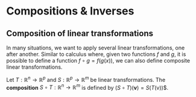 # Compositions & Inverses

## Composition of linear transformations

In many situations, we want to apply several linear transformations, one after another. Similar to calculus where, given two functions $f$ and $g$, it is possible to define a function $f \circ g = f(g(x))$, we can also define composite linear transformations.

Let $T:\mathbb{R}^n \rightarrow \mathbb{R}^p$ and $S:\mathbb{R}^p \rightarrow \mathbb{R}^m$ be linear transformations. The **composition** $S \circ T:\mathbb{R}^n \rightarrow \mathbb{R}^m$ is defined by $(S \circ T)(\textbf{v}) = S(T(\text{v}))$$.